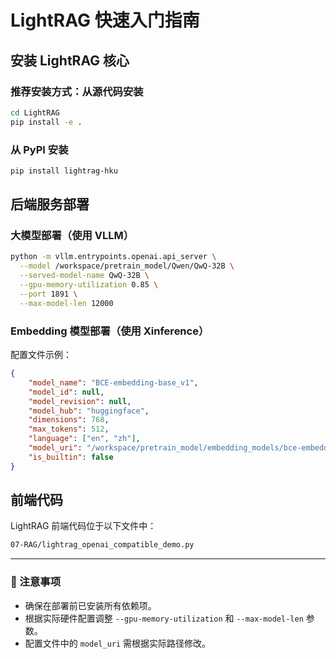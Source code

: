



# LightRAG 快速入门指南

## 安装 LightRAG 核心

### 推荐安装方式：从源代码安装

```bash
cd LightRAG
pip install -e .
```

### 从 PyPI 安装

```bash
pip install lightrag-hku
```

## 后端服务部署

### 大模型部署（使用 VLLM）

```bash
python -m vllm.entrypoints.openai.api_server \
  --model /workspace/pretrain_model/Qwen/QwQ-32B \
  --served-model-name QwQ-32B \
  --gpu-memory-utilization 0.85 \
  --port 1891 \
  --max-model-len 12000
```

### Embedding 模型部署（使用 Xinference）

配置文件示例：
```json
{
    "model_name": "BCE-embedding-base_v1",
    "model_id": null,
    "model_revision": null,
    "model_hub": "huggingface",
    "dimensions": 768,
    "max_tokens": 512,
    "language": ["en", "zh"],
    "model_uri": "/workspace/pretrain_model/embedding_models/bce-embedding-base_v1",
    "is_builtin": false
}
```

## 前端代码

LightRAG 前端代码位于以下文件中：
```bash
07-RAG/lightrag_openai_compatible_demo.py
```

---

### 📝 注意事项
- 确保在部署前已安装所有依赖项。
- 根据实际硬件配置调整 `--gpu-memory-utilization` 和 `--max-model-len` 参数。
- 配置文件中的 `model_uri` 需根据实际路径修改。

